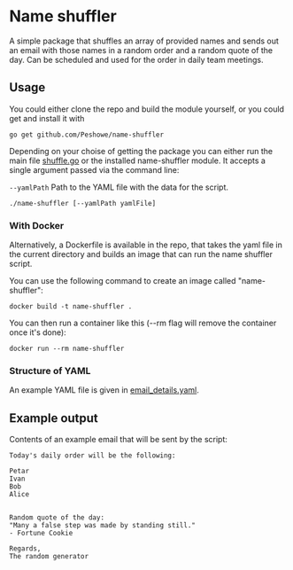 # Name shuffler

A simple package that shuffles an array of provided names and sends out an email with those names in a random order and a random quote of the day.
Can be scheduled and used for the order in daily team meetings.

## Usage

You could either clone the repo and build the module yourself, 
or you could get and install it with

```
go get github.com/Peshowe/name-shuffler
``` 

Depending on your choise of getting the package you can either run the main file [shuffle.go](shuffle.go) or the installed name-shuffler module. 
It accepts a single argument passed via the command line:

`--yamlPath`
Path to the YAML file with the data for the script.

```
./name-shuffler [--yamlPath yamlFile]
```

### With Docker 

Alternatively, a Dockerfile is available in the repo, that takes the yaml file in the current directory and builds an image that can run the name shuffler script. 

You can use the following command to create an image called "name-shuffler":
```
docker build -t name-shuffler .
```

You can then run a container like this (--rm flag will remove the container once it's done):
```
docker run --rm name-shuffler
```


### Structure of YAML

An example YAML file is given in [email_details.yaml](email_details.yaml). 

## Example output

Contents of an example email that will be sent by the script: 

```
Today's daily order will be the following:

Petar 
Ivan 
Bob 
Alice 


Random quote of the day:
"Many a false step was made by standing still."
- Fortune Cookie

Regards,
The random generator

```